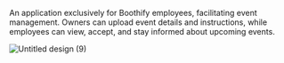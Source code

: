 An application exclusively for Boothify employees, facilitating event management. Owners can upload event details and instructions, while employees can view, accept, and stay informed about upcoming events.

![Untitled design (9)](https://github.com/stackmak21/Boothify/assets/134173510/430d3420-7e6b-43c0-8101-be2285a0fb79)
